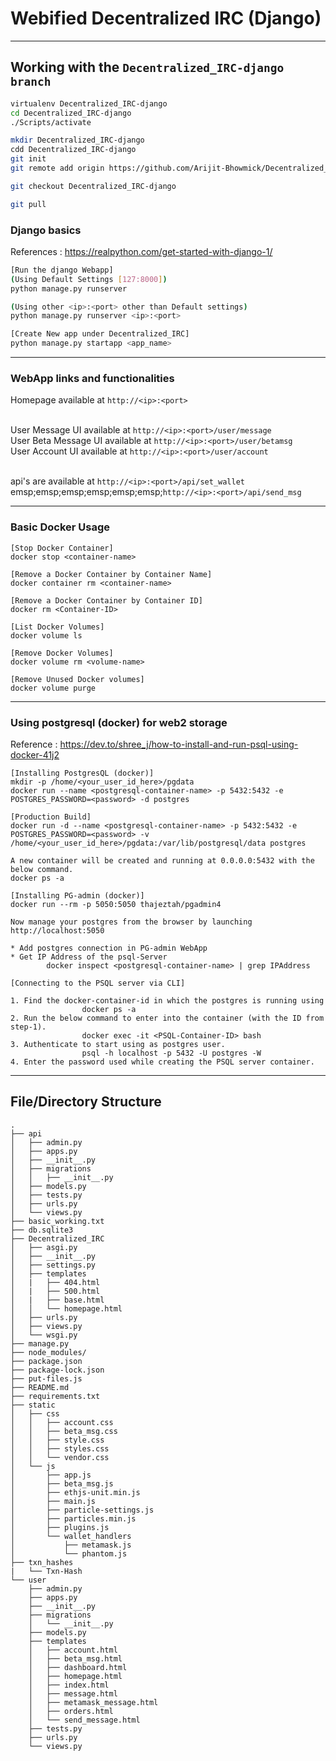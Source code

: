 # Webified Decentralized IRC (Django)

---
## Working with the `Decentralized_IRC-django branch`

```bash
virtualenv Decentralized_IRC-django
cd Decentralized_IRC-django
./Scripts/activate

mkdir Decentralized_IRC-django
cdd Decentralized_IRC-django
git init
git remote add origin https://github.com/Arijit-Bhowmick/Decentralized_IRC.git

git checkout Decentralized_IRC-django

git pull

```


### Django basics

References : https://realpython.com/get-started-with-django-1/

```bash
[Run the django Webapp]
(Using Default Settings [127:8000])
python manage.py runserver

(Using other <ip>:<port> other than Default settings)
python manage.py runserver <ip>:<port>

[Create New app under Decentralized_IRC]
python manage.py startapp <app_name>
```

---
### WebApp links and functionalities

Homepage available at `http://<ip>:<port>`<br><br>

User Message UI available at `http://<ip>:<port>/user/message` <br>
User Beta Message UI available at `http://<ip>:<port>/user/betamsg` <br>
User Account UI available at `http://<ip>:<port>/user/account` <br><br>

api's are available at `http://<ip>:<port>/api/set_wallet` <br>
emsp;emsp;emsp;emsp;emsp;emsp;`http://<ip>:<port>/api/send_msg`


---

### Basic Docker Usage
```
[Stop Docker Container]
docker stop <container-name>

[Remove a Docker Container by Container Name]
docker container rm <container-name>

[Remove a Docker Container by Container ID]
docker rm <Container-ID>

[List Docker Volumes]
docker volume ls

[Remove Docker Volumes]
docker volume rm <volume-name>

[Remove Unused Docker volumes]
docker volume purge
```
---


### Using postgresql (docker) for web2 storage
Reference : https://dev.to/shree_j/how-to-install-and-run-psql-using-docker-41j2

```
[Installing PostgresQL (docker)]
mkdir -p /home/<your_user_id_here>/pgdata
docker run --name <postgresql-container-name> -p 5432:5432 -e POSTGRES_PASSWORD=<password> -d postgres

[Production Build]
docker run -d --name <postgresql-container-name> -p 5432:5432 -e POSTGRES_PASSWORD=<password> -v /home/<your_user_id_here>/pgdata:/var/lib/postgresql/data postgres

A new container will be created and running at 0.0.0.0:5432 with the below command.
docker ps -a

[Installing PG-admin (docker)]
docker run --rm -p 5050:5050 thajeztah/pgadmin4

Now manage your postgres from the browser by launching http://localhost:5050

* Add postgres connection in PG-admin WebApp
* Get IP Address of the psql-Server
        docker inspect <postgresql-container-name> | grep IPAddress

[Connecting to the PSQL server via CLI]

1. Find the docker-container-id in which the postgres is running using
                docker ps -a
2. Run the below command to enter into the container (with the ID from step-1).
                docker exec -it <PSQL-Container-ID> bash
3. Authenticate to start using as postgres user. 
                psql -h localhost -p 5432 -U postgres -W
4. Enter the password used while creating the PSQL server container.

```

---

## File/Directory Structure
```
.
├── api
│   ├── admin.py
│   ├── apps.py
│   ├── __init__.py
│   ├── migrations
│   │   ├── __init__.py
│   ├── models.py
│   ├── tests.py
│   ├── urls.py
│   └── views.py
├── basic_working.txt
├── db.sqlite3
├── Decentralized_IRC
│   ├── asgi.py
│   ├── __init__.py
│   ├── settings.py
│   ├── templates
│   |   ├── 404.html
│   |   ├── 500.html
│   |   ├── base.html
│   │   └── homepage.html
│   ├── urls.py
│   ├── views.py
│   └── wsgi.py
├── manage.py
├── node_modules/
├── package.json
├── package-lock.json
├── put-files.js
├── README.md
├── requirements.txt
├── static
│   ├── css
│   │   ├── account.css
│   │   ├── beta_msg.css
│   │   ├── style.css
│   │   ├── styles.css
│   │   └── vendor.css
│   └── js
│       ├── app.js
│       ├── beta_msg.js
│       ├── ethjs-unit.min.js
│       ├── main.js
│       ├── particle-settings.js
│       ├── particles.min.js
│       ├── plugins.js
│       └── wallet_handlers
│           ├── metamask.js
│           └── phantom.js
├── txn_hashes
|   └── Txn-Hash
└── user
    ├── admin.py
    ├── apps.py
    ├── __init__.py
    ├── migrations
    │   └── __init__.py
    ├── models.py
    ├── templates
    │   ├── account.html
    │   ├── beta_msg.html
    │   ├── dashboard.html
    │   ├── homepage.html
    │   ├── index.html
    │   ├── message.html
    │   ├── metamask_message.html
    │   ├── orders.html
    │   └── send_message.html
    ├── tests.py
    ├── urls.py
    └── views.py
```